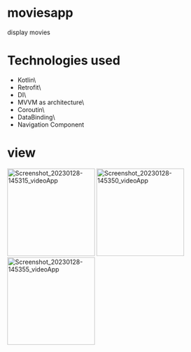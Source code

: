 # moviesapp
display movies
# Technologies used
- Kotlin\
- Retrofit\
- DI\
- MVVM as architecture\
- Coroutin\
- DataBinding\
- Navigation Component
# view

<img width="200" alt="Screenshot_20230128-145315_videoApp" src="https://user-images.githubusercontent.com/67799939/215267860-917fe993-e2b8-4e28-96df-f8fb493437c0.jpg">
<img width="200" alt="Screenshot_20230128-145350_videoApp" src="https://user-images.githubusercontent.com/67799939/215267911-65c1061a-e33c-4074-a622-e16a71e27d41.jpg">

<img width="200" alt="Screenshot_20230128-145355_videoApp" src="https://user-images.githubusercontent.com/67799939/215267617-a4b2d0fa-a3ba-4663-8f29-da85ae2cd4da.jpg">

